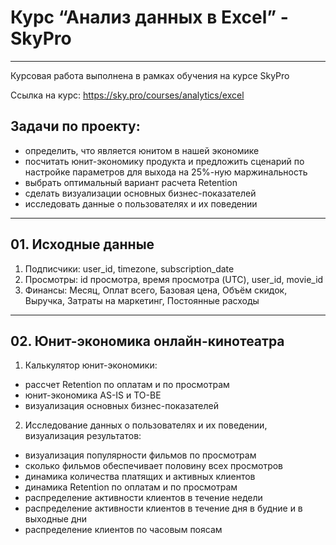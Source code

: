 # Курс “Анализ данных в Excel” - SkyPro

---

Курсовая работа выполнена в рамках обучения на курсе SkyPro

Ссылка на курс: https://sky.pro/courses/analytics/excel

## Задачи по проекту:
- определить, что является юнитом в нашей экономике
- посчитать юнит-экономику продукта и предложить сценарий
по настройке параметров для выхода на 25%-ную маржинальность
- выбрать оптимальный вариант расчета Retention
- сделать визуализации основных бизнес-показателей
- исследовать данные о пользователях и их поведении

---

## 01. Исходные данные

1. Подписчики: user_id, timezone, subscription_date
2. Просмотры: id просмотра, время просмотра (UTC), user_id, movie_id
3. Финансы: Месяц, Оплат всего, Базовая цена, Объём скидок,
Выручка, Затраты на маркетинг, Постоянные расходы

---

## 02. Юнит-экономика онлайн-кинотеатра

1. Калькулятор юнит-экономики:
- рассчет Retention по оплатам и по просмотрам
- юнит-экономика AS-IS и TO-BE
- визуализация основных бизнес-показателей
2. Исследование данных о пользователях и их поведении,
визуализация результатов:
- визуализация популярности фильмов по просмотрам
- сколько фильмов обеспечивает половину всех просмотров
- динамика количества платящих и активных клиентов
- динамика Retention по оплатам и по просмотрам
- распределение активности клиентов в течение недели
- распределение активности клиентов в течение дня
в будние и в выходные дни
- распределение клиентов по часовым поясам
